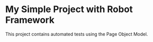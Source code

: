 # My Simple Project with Robot Framework
This project contains automated tests using the Page Object Model.